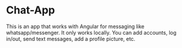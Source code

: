 # Chat-App
This is an app that works with Angular for messaging like whatsapp/messenger.
It only works locally.
You can add accounts, log in/out, send text messages, add a profile picture, etc.
